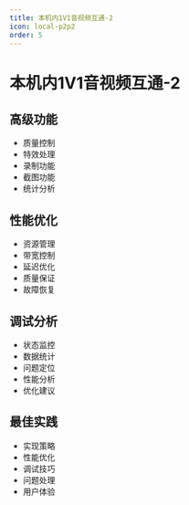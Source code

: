```yaml
---
title: 本机内1V1音视频互通-2
icon: local-p2p2
order: 5
---
```


# 本机内1V1音视频互通-2

## 高级功能
- 质量控制
- 特效处理
- 录制功能
- 截图功能
- 统计分析

## 性能优化
- 资源管理
- 带宽控制
- 延迟优化
- 质量保证
- 故障恢复

## 调试分析
- 状态监控
- 数据统计
- 问题定位
- 性能分析
- 优化建议

## 最佳实践
- 实现策略
- 性能优化
- 调试技巧
- 问题处理
- 用户体验
